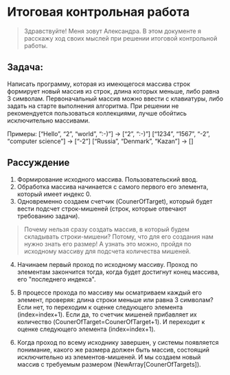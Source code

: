 # Итоговая контрольная работа #

> Здравствуйте! Меня зовут Александра. В этом документе я расскажу ход своих мыслей при решении итоговой контрольной работы.

## Задача: ## 
Написать программу, которая из имеющегося массива строк формирует новый массив из строк, длина которых меньше, либо равна 3 символам. Первоначальный массив можно ввести с клавиатуры, либо задать на старте выполнения алгоритма. При решении не рекомендуется пользоваться коллекциями, лучше обойтись исключительно массивами.

Примеры:
[“Hello”, “2”, “world”, “:-)”] → [“2”, “:-)”]
[“1234”, “1567”, “-2”, “computer science”] → [“-2”]
[“Russia”, “Denmark”, “Kazan”] → []

## Рассуждение ##
1. Формирование исходного массива. Пользовательский ввод.
2. Обработка массива начинается с самого первого его элемента, который имеет индекс 0. 
3. Одновременно создаем счетчик (CounerOfTarget), который будет вести подсчет строк-мишеней (строк, которые отвечают требованию задачи).

> Почему нельзя сразу создать массив, в который будем складывать строки-мишени? Потому, что для его создания нам нужно знать его размер! А узнать это можно, пройдя по исходному массиву для подсчета количества мишеней.

4. Начинаем первый проход по исходному массиву. Проход по элементам закончится тогда, когда будет достигнут конец массива, его "последнего индекса".
5. В процессе прохода по массиву мы осматриваем каждый его элемент, проверяя: длина строки меньше или равна 3 символам?
Если нет, то переходим к оценке следующего элемента (index=index+1).
Если да, то счетчик мишеней прибавляет их количество (CounerOfTarget=CounerOfTarget+1). И переходит к оценке следующего элемента (index=index+1).

6. Когда проход по всему исходнику завершен, у системы появляется понимание, какого же размера должен быть массив, состоящий исключительно из элементов-мишеней. И мы создаем новый массив с требуемым размером (NewArray[CounerOfTargets]).


